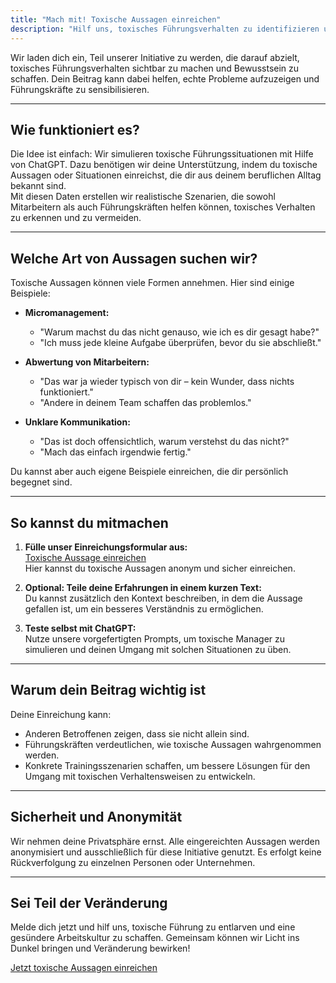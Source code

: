 ```yaml
---
title: "Mach mit! Toxische Aussagen einreichen"
description: "Hilf uns, toxisches Führungsverhalten zu identifizieren und Bewusstsein zu schaffen."
---
```


Wir laden dich ein, Teil unserer Initiative zu werden, die darauf abzielt, toxisches Führungsverhalten sichtbar zu machen und Bewusstsein zu schaffen. Dein Beitrag kann dabei helfen, echte Probleme aufzuzeigen und Führungskräfte zu sensibilisieren.

---

## Wie funktioniert es?

Die Idee ist einfach: Wir simulieren toxische Führungssituationen mit Hilfe von ChatGPT. Dazu benötigen wir deine Unterstützung, indem du toxische Aussagen oder Situationen einreichst, die dir aus deinem beruflichen Alltag bekannt sind.  
Mit diesen Daten erstellen wir realistische Szenarien, die sowohl Mitarbeitern als auch Führungskräften helfen können, toxisches Verhalten zu erkennen und zu vermeiden.

---

## Welche Art von Aussagen suchen wir?

Toxische Aussagen können viele Formen annehmen. Hier sind einige Beispiele:

- **Micromanagement:**

  - "Warum machst du das nicht genauso, wie ich es dir gesagt habe?"
  - "Ich muss jede kleine Aufgabe überprüfen, bevor du sie abschließt."

- **Abwertung von Mitarbeitern:**

  - "Das war ja wieder typisch von dir – kein Wunder, dass nichts funktioniert."
  - "Andere in deinem Team schaffen das problemlos."

- **Unklare Kommunikation:**
  - "Das ist doch offensichtlich, warum verstehst du das nicht?"
  - "Mach das einfach irgendwie fertig."

Du kannst aber auch eigene Beispiele einreichen, die dir persönlich begegnet sind.

---

## So kannst du mitmachen

1. **Fülle unser Einreichungsformular aus:**  
   [Toxische Aussage einreichen](#)  
   Hier kannst du toxische Aussagen anonym und sicher einreichen.

2. **Optional: Teile deine Erfahrungen in einem kurzen Text:**  
   Du kannst zusätzlich den Kontext beschreiben, in dem die Aussage gefallen ist, um ein besseres Verständnis zu ermöglichen.

3. **Teste selbst mit ChatGPT:**  
   Nutze unsere vorgefertigten Prompts, um toxische Manager zu simulieren und deinen Umgang mit solchen Situationen zu üben.

---

## Warum dein Beitrag wichtig ist

Deine Einreichung kann:

- Anderen Betroffenen zeigen, dass sie nicht allein sind.
- Führungskräften verdeutlichen, wie toxische Aussagen wahrgenommen werden.
- Konkrete Trainingsszenarien schaffen, um bessere Lösungen für den Umgang mit toxischen Verhaltensweisen zu entwickeln.

---

## Sicherheit und Anonymität

Wir nehmen deine Privatsphäre ernst. Alle eingereichten Aussagen werden anonymisiert und ausschließlich für diese Initiative genutzt. Es erfolgt keine Rückverfolgung zu einzelnen Personen oder Unternehmen.

---

## Sei Teil der Veränderung

Melde dich jetzt und hilf uns, toxische Führung zu entlarven und eine gesündere Arbeitskultur zu schaffen. Gemeinsam können wir Licht ins Dunkel bringen und Veränderung bewirken!

[Jetzt toxische Aussagen einreichen](#)
